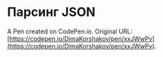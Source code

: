 # Парсинг JSON 

A Pen created on CodePen.io. Original URL: [https://codepen.io/DimaKorshakov/pen/xxJWwPv](https://codepen.io/DimaKorshakov/pen/xxJWwPv).

